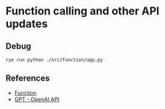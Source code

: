 # Function calling and other API updates

## Debug

```shell
rye run python ./src/function/app.py
```

## References

- [Function](https://openai.com/blog/function-calling-and-other-api-updates)
- [GPT - OpenAI API](https://platform.openai.com/docs/guides/gpt/function-calling)
